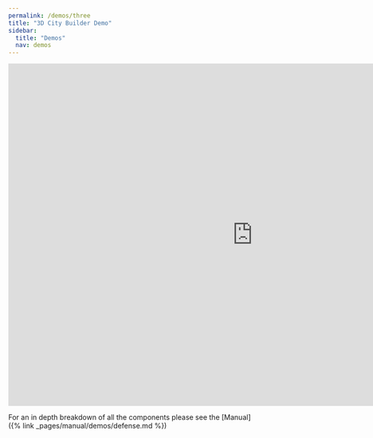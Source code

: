 ```yaml
---
permalink: /demos/three
title: "3D City Builder Demo"
sidebar:
  title: "Demos"
  nav: demos
---
```


<iframe frameborder="0" src="https://itch.io/embed-upload/3246447?color=333333" allowfullscreen="0" width="980" height="688"></iframe>  
  
  
For an in depth breakdown of all the components please see the [Manual]({% link _pages/manual/demos/defense.md %})